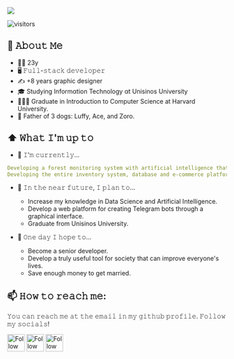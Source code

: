 <!--
**gustavosett/gustavosett** is a ✨ _special_ ✨ repository because its `README.md` (this file) appears on your GitHub profile.

Here are some ideas to get you started:

- 🔭 I’m currently working on ...
- 🌱 I’m currently learning ...
- 👯 I’m looking to collaborate on ...
- 🤔 I’m looking for help with ...
- 💬 Ask me about ...
- 📫 How to reach me: ...
- 😄 Pronouns: ...
- ⚡ Fun fact: ...
-->
<img src="https://cdn.discordapp.com/attachments/1069432148186112081/1078629249474383902/d24007-253-20f3b1782f185f19992d-0.png">

![visitors](https://vbr.wocr.tk/badge?page_id=gustavosett)

## :book: 𝙰𝚋𝚘𝚞𝚝 𝙼𝚎
- 👴🏻 23y
- 🖥 𝙵𝚞𝚕𝚕-𝚜𝚝𝚊𝚌𝚔 𝚍𝚎𝚟𝚎𝚕𝚘𝚙𝚎𝚛
- ✍️ +8 years graphic designer
- 🎓 Studying Informαtion Technology αt Unisinos University
- 🧑🏻‍🏫 Graduate in Introduction to Computer Science at Harvard University.
- 🐶 Father of 3 dogs: Luffy, Ace, and Zoro.

## ⬆ 𝚆𝚑𝚊𝚝 𝙸'𝚖 𝚞𝚙 𝚝𝚘
- 🔨 𝙸'𝚖 𝚌𝚞𝚛𝚛𝚎𝚗𝚝𝚕𝚢...
```yaml
Developing a forest monitoring system with artificial intelligence that detects potential fires and triggers alarms.
Developing the entire inventory system, database and e-commerce platform for the company SolarSystemBrasil.
```
- 🎯 𝙸𝚗 𝚝𝚑𝚎 𝚗𝚎𝚊𝚛 𝚏𝚞𝚝𝚞𝚛𝚎, 𝙸 𝚙𝚕𝚊𝚗 𝚝𝚘...
	- Increase my knowledge in Data Science and Artificial Intelligence.
	- Develop a web platform for creating Telegram bots through a graphical interface.
	- Graduate from Unisinos University.

- 🤞 𝙾𝚗𝚎 𝚍𝚊𝚢 𝙸 𝚑𝚘𝚙𝚎 𝚝𝚘...
	- Become a senior developer.
	- Develop a truly useful tool for society that can improve everyone's lives.
	- Save enough money to get married.

## 📫 𝙷𝚘𝚠 𝚝𝚘 𝚛𝚎𝚊𝚌𝚑 𝚖𝚎:
𝚈𝚘𝚞 𝚌𝚊𝚗 𝚛𝚎𝚊𝚌𝚑 𝚖𝚎 𝚊𝚝 𝚝𝚑𝚎 𝚎𝚖𝚊𝚒𝚕 𝚒𝚗 𝚖𝚢 𝚐𝚒𝚝𝚑𝚞𝚋 𝚙𝚛𝚘𝚏𝚒𝚕𝚎. 𝙵𝚘𝚕𝚕𝚘𝚠 𝚖𝚢 𝚜𝚘𝚌𝚒𝚊𝚕𝚜!

[<img src="https://raw.githubusercontent.com/Raymo111/Raymo111/master/socials/linkedin.png" height="40em" align="center" alt="Follow Gustavo on LinkedIn" title="Follow Gustavo on LinkedIn"/>](https://www.linkedin.com/in/gustavo-carvalho-0250411a7/)
[<img src="https://cdn.freebiesupply.com/images/large/2x/steam-logo-transparent.png" height="40em" align="center" alt="Follow Gustavo on Steam" title="Follow Gustavo on Steam"/>](https://steamcommunity.com/id/Nitruusz)
[<img src="https://raw.githubusercontent.com/Raymo111/Raymo111/master/socials/instagram.svg" height="40em" align="center" alt="Follow Gustavo on Instagram" title="Follow Gustavo on Instagram"/>](https://instagram.com/guh.rib)
